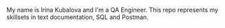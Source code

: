 My name is Irina Kubalova and I'm a QA Engineer.
This repo represents my skillsets in text documentation, SQL and Postman.